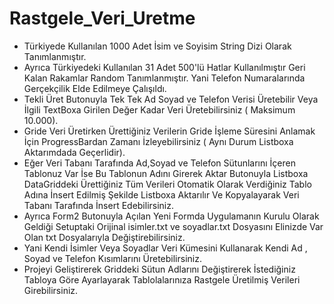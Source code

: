 # Rastgele_Veri_Uretme
* Türkiyede Kullanılan 1000 Adet İsim ve Soyisim String Dizi Olarak Tanımlanmıştır.
* Ayrıca Türkiyedeki Kullanılan 31 Adet 500'lü Hatlar Kullanılmıştır Geri Kalan Rakamlar Random Tanımlanmıştır. Yani Telefon Numaralarında Gerçekçilik Elde Edilmeye Çalışıldı.
* Tekli Üret Butonuyla Tek Tek Ad Soyad ve Telefon Verisi Üretebilir Veya İlgili TextBoxa Girilen Değer Kadar Veri Üretebilirsiniz ( Maksimum 10.000).
* Gride Veri Üretirken Ürettiğiniz Verilerin Gride İşleme Süresini Anlamak İçin ProgressBardan Zamanı İzleyebilirsiniz ( Aynı Durum Listboxa Aktarımdada Geçerlidir).
* Eğer Veri Tabanı Tarafında Ad,Soyad ve Telefon Sütunlarını İçeren Tablonuz Var İse Bu Tablonun Adını Girerek Aktar Butonuyla Listboxa DataGriddeki Ürettiğiniz Tüm Verileri Otomatik Olarak Verdiğiniz Tablo Adına İnsert Edilmiş Şekilde Listboxa Aktarılır Ve Kopyalayarak Veri Tabanı Tarafında İnsert Edebilirsiniz.
* Ayrıca Form2 Butonuyla Açılan Yeni Formda Uygulamanın Kurulu Olarak Geldiği Setuptaki Orijinal isimler.txt ve soyadlar.txt Dosyasını Elinizde Var Olan txt Dosyalarıyla Değiştirebilirsiniz.
* Yani Kendi İsimler Veya Soyadlar Veri Kümesini Kullanarak Kendi Ad , Soyad ve Telefon Kısımlarını Üretebilirsiniz.
* Projeyi Geliştirerek Griddeki Sütun Adlarını Değiştirerek İstediğiniz Tabloya Göre Ayarlayarak Tablolalarınıza Rastgele Üretilmiş Verileri Girebilirsiniz.

